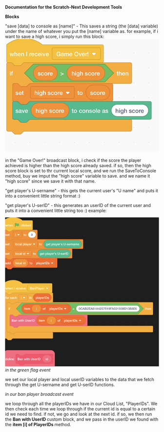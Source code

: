 <b> Documentation for the Scratch-Next Development Tools </b>

<b> Blocks </b>

"save [data] to console as [name]" - This saves a string (the [data] variable) under the name of whatever you put the [name] variable as. for example, if i want to save a high score, i simply run this block:
![Image](https://github.com/Cube-Enix/Cube-Enix.github.io/blob/main/documentation/images/8E821943-224D-47B1-9B42-F2401E3C4FF9.jpeg)

in the "Game Over!" broadcast block, i check if the score the player achieved is higher than the high score already saved. if so, then the high score block is set to thr current local score, and we run the SaveToConsole method, buy we imput the "high score" variable to save. and we name it "high score" since we save it with that name.

"get player's U-sername" - this gets the current user's "U name" and puts it into a convenient little string format :)

"get player's U-serID" - this generates an userID of the current user and puts it into a convenient little string too :) 
example:

![Image](https://github.com/Cube-Enix/Cube-Enix.github.io/blob/main/documentation/images/57792141-5253-40A1-98E9-987F42A89C71.jpeg)
<i> in the green flag event </i>

we set our local player and local userID variables to the data that we fetch through the get U-sername and get U-serID functions. 

<i> in our ban player broadcast event </i>

we loop through all the playerIDs we have in our Cloud List, "PlayerIDs". We then check each time we loop through if the current id is equal to a certain id we need to find. if not, we go and look at the next id. if so, we then run the <b> Ban with UserID </b> custom block, and we pass in the userID we found with the <b> item [i] of PlayerIDs </b> method.
